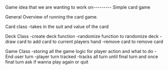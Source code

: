 Game idea that we are wanting to work on--------- 
Simple card game

General Overview of running the card game. 


Card class 
-takes in the suit and value of the card

Deck Class
-create deck function 
-randomize function to randomize deck
-draw card to add card to current players hand 
-remove card to remove card

Game Class
-storing all the game logic for player action and what to do
-End user turn 
-player turn tracked 
-tracks all turn until final turn and once final turn ask if wanna play again or quit